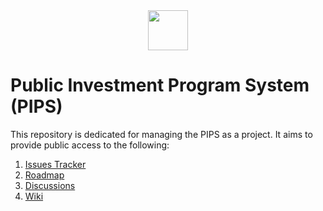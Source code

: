 <div style="display:flex; justify-content: center;">
  <img src="https://github.com/mlab817/pips/assets/29625844/5cc0d1bd-a3ea-4738-ad93-856dea4b8850.png" height="64" width="64">
</div>

# Public Investment Program System (PIPS)

This repository is dedicated for managing the PIPS as a project. It aims to provide public access to the following:

1. [Issues Tracker](https://github.com/mlab817/pips/issues)
2. [Roadmap](https://github.com/mlab817/pips/projects)
3. [Discussions](https://github.com/mlab817/pips/discussions)
4. [Wiki](https://github.com/mlab817/pips/wiki)
